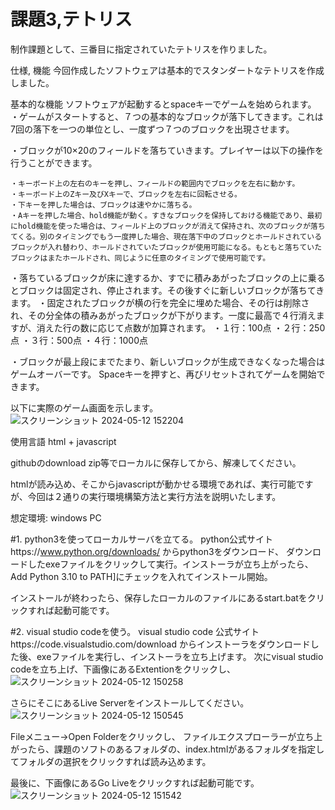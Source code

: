 # 課題3,テトリス

制作課題として、三番目に指定されていたテトリスを作りました。

仕様, 機能
今回作成したソフトウェアは基本的でスタンダートなテトリスを作成しました。

基本的な機能
ソフトウェアが起動するとspaceキーでゲームを始められます。
・ゲームがスタートすると、７つの基本的なブロックが落下してきます。これは7回の落下を一つの単位とし、一度ずつ７つのブロックを出現させます。

・ブロックが10×20のフィールドを落ちていきます。プレイヤーは以下の操作を行うことができます。

    ・キーボード上の左右のキーを押し、フィールドの範囲内でブロックを左右に動かす。
    ・キーボード上のZキー及びXキーで、ブロックを左右に回転させる。
    ・下キーを押した場合は、ブロックは速やかに落ちる。
    ・Aキーを押した場合、hold機能が動く。すきなブロックを保持しておける機能であり、最初にhold機能を使った場合は、フィールド上のブロックが消えて保持され、次のブロックが落ちてくる。別のタイミングでもう一度押した場合、現在落下中のブロックとホールドされているブロックが入れ替わり、ホールドされていたブロックが使用可能になる。もともと落ちていたブロックはまたホールドされ、同じように任意のタイミングで使用可能です。
  ・落ちているブロックが床に達するか、すでに積みあがったブロックの上に乗るとブロックは固定され、停止されます。その後すぐに新しいブロックが落ちてきます。
  ・固定されたブロックが横の行を完全に埋めた場合、その行は削除され、その分全体の積みあがったブロックが下がります。一度に最高で４行消えますが、消えた行の数に応じて点数が加算されます。
  ・１行：100点
  ・２行：250点
  ・３行：500点
  ・４行：1000点 
  
  ・ブロックが最上段にまでたまり、新しいブロックが生成できなくなった場合はゲームオーバーです。
  Spaceキーを押すと、再びリセットされてゲームを開始できます。

  以下に実際のゲーム画面を示します。
  ![スクリーンショット 2024-05-12 152204](https://github.com/sakabe005/Alpha-Project-subject-3-tetris-/assets/129036586/8682b9c6-0105-42d4-af7d-b1c1c596f2df)




使用言語
html + javascript

githubのdownload zip等でローカルに保存してから、解凍してください。

htmlが読み込め、そこからjavascriptが動かせる環境であれば、実行可能ですが、今回は２通りの実行環境構築方法と実行方法を説明いたします。

想定環境: windows PC

#1. python3を使ってローカルサーバを立てる。
python公式サイトhttps://www.python.org/downloads/
からpython3をダウンロード、
ダウンロードしたexeファイルをクリックして実行。インストーラが立ち上がったら、Add Python 3.10 to PATH]にチェックを入れてインストール開始。

インストールが終わったら、保存したローカルのファイルにあるstart.batをクリックすれば起動可能です。

#2. visual studio codeを使う。
visual studio code 公式サイトhttps://code.visualstudio.com/download
からインストーラをダウンロードした後、exeファイルを実行し、インストーラを立ち上げます。
次にvisual studio codeを立ち上げ、下画像にあるExtentionをクリックし、
![スクリーンショット 2024-05-12 150258](https://github.com/sakabe005/Alpha-Project-subject-3-tetris-/assets/129036586/6bfa58e8-acd9-4594-be9a-349a66ed7186)

さらにそこにあるLive Serverをインストールしてください。
![スクリーンショット 2024-05-12 150545](https://github.com/sakabe005/Alpha-Project-subject-3-tetris-/assets/129036586/35093750-60c4-4e98-b7eb-ec818fb0d234)

Fileメニュー→Open Folderをクリックし、
ファイルエクスプローラーが立ち上がったら、課題のソフトのあるフォルダの、index.htmlがあるフォルダを指定してフォルダの選択をクリックすれば読み込めます。

最後に、下画像にあるGo Liveをクリックすれば起動可能です。
![スクリーンショット 2024-05-12 151542](https://github.com/sakabe005/Alpha-Project-subject-3-tetris-/assets/129036586/7be4b7fa-4808-42f0-9e95-5520d0e0292e)







